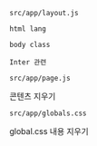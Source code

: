 `src/app/layout.js`

```
html lang

body class

Inter 관련
```

`src/app/page.js`

콘텐츠 지우기

`src/app/globals.css`

global.css 내용 지우기
